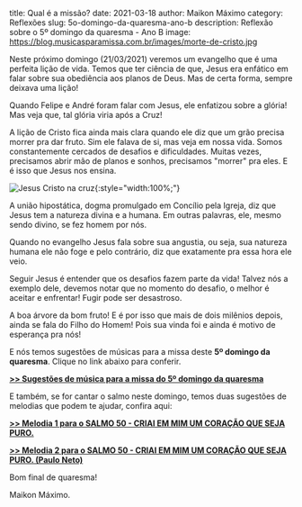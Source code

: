 ﻿title: Qual é a missão?
date: 2021-03-18
author: Maikon Máximo
category: Reflexões
slug: 5o-domingo-da-quaresma-ano-b
description: Reflexão sobre o 5º domingo da quaresma - Ano B
image: https://blog.musicasparamissa.com.br/images/morte-de-cristo.jpg


Neste próximo domingo (21/03/2021) veremos um evangelho que é uma perfeita lição de vida.
Temos que ter ciência de que, Jesus era enfático em falar sobre sua obediência aos planos de Deus.
Mas de certa forma, sempre deixava uma lição!

Quando Felipe e André foram falar com Jesus, ele enfatizou sobre a glória!
Mas veja que, tal glória viria após a Cruz!

A lição de Cristo fica ainda mais clara quando ele diz que um grão precisa morrer pra dar fruto.
Sim ele falava de si, mas veja em nossa vida. Somos constantemente cercados de desafios e dificuldades.
Muitas vezes, precisamos abrir mão de planos e sonhos, precisamos "morrer" pra eles. E é isso que Jesus nos ensina.

![Jesus Cristo na cruz](https://blog.musicasparamissa.com.br/images/morte-de-cristo.jpg){:style="width:100%;"}

A união hipostática, dogma promulgado em Concílio pela Igreja, diz que Jesus tem a natureza divina e a humana.
Em outras palavras, ele, mesmo sendo divino, se fez homem por nós.

Quando no evangelho Jesus fala sobre sua angustia, ou seja, sua natureza humana ele não foge e pelo contrário,
diz que exatamente pra essa hora ele veio.

Seguir Jesus é entender que os desafios fazem parte da vida!
Talvez nós a exemplo dele, devemos notar que no momento do desafio,
 o melhor é aceitar e enfrentar! Fugir pode ser desastroso.

A boa árvore da bom fruto! E é por isso que mais de dois milênios depois, ainda se fala do Filho do Homem!
Pois sua vinda foi e ainda é motivo de esperança pra nós!

E nós temos sugestões de músicas para a missa deste **5º domingo da quaresma**.
Clique no link abaixo para conferir.

**[>> Sugestões de música para a missa do 5º domingo da quaresma](https://musicasparamissa.com.br/sugestoes-para/5o-domingo-da-quaresma-ano-b/)**

E também, se for cantar o salmo neste domingo, temos duas sugestões de melodias que podem te ajudar,
confira aqui:

**[>> Melodia 1 para o SALMO 50 - CRIAI EM MIM UM CORAÇÃO QUE SEJA PURO.](https://musicasparamissa.com.br/musica/salmo-50-criai-em-mim-um-coracao-que-seja-puro/)**

**[>> Melodia 2 para o SALMO 50 - CRIAI EM MIM UM CORAÇÃO QUE SEJA PURO. (Paulo Neto)](https://musicasparamissa.com.br/musica/salmo-50-criai-em-mim-um-coracao-que-seja-puro-paulo-neto/)**

Bom final de quaresma!

Maikon Máximo.
